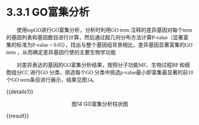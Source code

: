 # 3.3.1 GO富集分析


<font face="微软雅黑" >&emsp;&emsp;使用topGO进行GO富集分析，分析时利用GO term 注释的差异基因对每个term 的基因列表和基因数目进行计算，然后通过超几何分布方法计算P-value（显著富集的标准为P-value < 0.05），找出与整个基因组背景相比，差异基因显著富集的GO term ，从而确定差异基因行使的主要生物学功能</font><br />




<font face="微软雅黑" >&emsp;&emsp;对差异表达的基因的GO富集分析结果，按照分子功能MF、生物过程BP 和细胞组分CC 进行GO 分类，挑选每个GO 分类中挑选p-value最小即富集最显著的前10个GO term条目进行展示，结果见图14。</font><br />


{{details1}}

<center>图14 GO富集分析柱状图</center>

{{result}}

<!-- <font face="微软雅黑" >&emsp;&emsp;根据GO富集结果，通过Rich factor、FDR值和富集到此GO Term 上的基因个数来衡量富集的程度。其中，Rich factor 指该GO Term 中富集到的差异基因个数与注释到的差异基因个数的比值。Rich factor越大，表示富集的程度越大。FDR一般取值范围为0-1，越接近于零，表示富集越显著。挑选FDR值最小的即富集最显著的前20个GO Term 条目进行展示，结果见图16。</font><br />

{{details2}}
<center>图21 GO富集分析气泡图</center> -->
